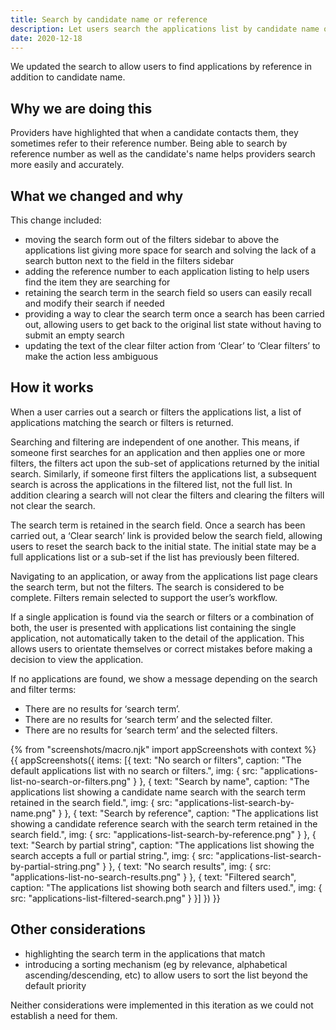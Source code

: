```yaml
---
title: Search by candidate name or reference
description: Let users search the applications list by candidate name or reference
date: 2020-12-18
---
```


We updated the search to allow users to find applications by reference in addition to candidate name.

## Why we are doing this

Providers have highlighted that when a candidate contacts them, they sometimes refer to their reference number. Being able to search by reference number as well as the candidate's name helps providers search more easily and accurately.

## What we changed and why

This change included:

- moving the search form out of the filters sidebar to above the applications list giving more space for search and solving the lack of a search button next to the field in the filters sidebar
- adding the reference number to each application listing to help users find the item they are searching for
- retaining the search term in the search field so users can easily recall and modify their search if needed
- providing a way to clear the search term once a search has been carried out, allowing users to get back to the original list state without having to submit an empty search
- updating the text of the clear filter action from ‘Clear’ to ‘Clear filters’ to make the action less ambiguous

## How it works

When a user carries out a search or filters the applications list, a list of applications matching the search or filters is returned.

Searching and filtering are independent of one another. This means, if someone first searches for an application and then applies one or more filters, the filters act upon the sub-set of applications returned by the initial search. Similarly, if someone first filters the applications list, a subsequent search is across the applications in the filtered list, not the full list. In addition clearing a search will not clear the filters and clearing the filters will not clear the search.

The search term is retained in the search field. Once a search has been carried out, a ‘Clear search’ link is provided below the search field, allowing users to reset the search back to the initial state. The initial state may be a full applications list or a sub-set if the list has previously been filtered.

Navigating to an application, or away from the applications list page clears the search term, but not the filters. The search is considered to be complete. Filters remain selected to support the user’s workflow.

If a single application is found via the search or filters or a combination of both, the user is presented with applications list containing the single application, not automatically taken to the detail of the application. This allows users to orientate themselves or correct mistakes before making a decision to view the application.

If no applications are found, we show a message depending on the search and filter terms:

- There are no results for ‘search term’.
- There are no results for ‘search term’ and the selected filter.
- There are no results for ‘search term’ and the selected filters.


{% from "screenshots/macro.njk" import appScreenshots with context %}
{{ appScreenshots({
  items: [{
    text: "No search or filters",
    caption: "The default applications list with no search or filters.",
    img: {
      src: "applications-list-no-search-or-filters.png"
    }
  }, {
    text: "Search by name",
    caption: "The applications list showing a candidate name search with the search term retained in the search field.",
    img: {
      src: "applications-list-search-by-name.png"
    }
  }, {
    text: "Search by reference",
    caption: "The applications list showing a candidate reference search with the search term retained in the search field.",
    img: {
      src: "applications-list-search-by-reference.png"
    }
  }, {
    text: "Search by partial string",
    caption: "The applications list showing the search accepts a full or partial string.",
    img: {
      src: "applications-list-search-by-partial-string.png"
    }
  }, {
    text: "No search results",
    img: {
      src: "applications-list-no-search-results.png"
    }
  }, {
    text: "Filtered search",
    caption: "The applications list showing both search and filters used.",
    img: {
      src: "applications-list-filtered-search.png"
    }
  }]
}) }}

## Other considerations

- highlighting the search term in the applications that match
- introducing a sorting mechanism (eg by relevance, alphabetical ascending/descending, etc) to allow users to sort the list beyond the default priority

Neither considerations were implemented in this iteration as we could not establish a need for them.
